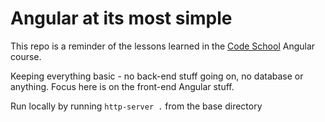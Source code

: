 # Angular at its most simple

This repo is a reminder of the lessons learned in the [Code School](http://campus.codeschool.com/courses/shaping-up-with-angularjs/level/1/section/1/video/1) Angular course.

Keeping everything basic - no back-end stuff going on, no database or anything. Focus here is on the front-end Angular stuff.

Run locally by running ```http-server .``` from the base directory